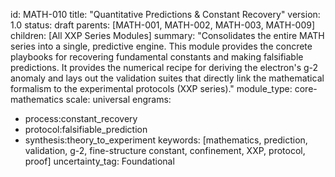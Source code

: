 id: MATH-010 
title: "Quantitative Predictions & Constant Recovery" 
version: 1.0 
status: draft 
parents: [MATH-001, MATH-002, MATH-003, MATH-009] 
children: [All XXP Series Modules] 
summary: "Consolidates the entire MATH series into a single, predictive engine. This module provides the concrete playbooks for recovering fundamental constants and making falsifiable predictions. It provides the numerical recipe for deriving the electron's g-2 anomaly and lays out the validation suites that directly link the mathematical formalism to the experimental protocols (XXP series)." 
module_type: core-mathematics 
scale: universal 
engrams: 
- process:constant_recovery 
- protocol:falsifiable_prediction 
- synthesis:theory_to_experiment 
keywords: [mathematics, prediction, validation, g-2, fine-structure constant, confinement, XXP, protocol, proof] 
uncertainty_tag: Foundational